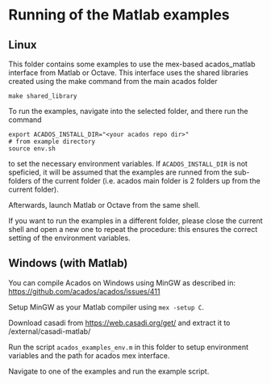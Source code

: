 # Running of the Matlab examples

## Linux

This folder contains some examples to use the mex-based acados_matlab interface from Matlab or Octave.
This interface uses the shared libraries created using the make command from the main acados folder
```
make shared_library
```

To run the examples, navigate into the selected folder, and there run the command
```
export ACADOS_INSTALL_DIR="<your acados repo dir>"
# from example directory
source env.sh
```
to set the necessary environment variables.
If `ACADOS_INSTALL_DIR` is not speficied, it will be assumed that the examples are runned from the sub-folders of the current folder (i.e. acados main folder is 2 folders up from the current folder).

Afterwards, launch Matlab or Octave from the same shell.

If you want to run the examples in a different folder, please close the current shell and open a new one to repeat the procedure: this ensures the correct setting of the environment variables.


## Windows (with Matlab)

You can compile Acados on Windows using MinGW as described in:  
https://github.com/acados/acados/issues/411

Setup MinGW as your Matlab compiler using `mex -setup C`.

Download casadi from https://web.casadi.org/get/ and extract it to
<acados repository>/external/casadi-matlab/

Run the script `acados_examples_env.m` in this folder to setup environment 
variables and the path for acados mex interface.

Navigate to one of the examples and run the example script.

